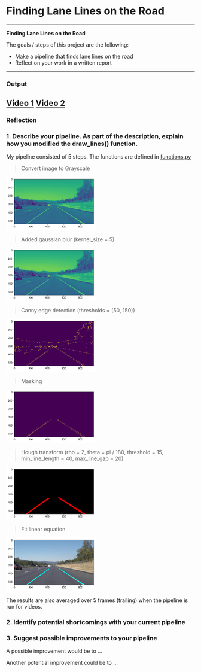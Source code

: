 # **Finding Lane Lines on the Road**

---

**Finding Lane Lines on the Road**

The goals / steps of this project are the following:
* Make a pipeline that finds lane lines on the road
* Reflect on your work in a written report

---
### Output

[Video 1](https://youtu.be/mnNc1lqebHI)
[Video 2](https://youtu.be/3iS_FffYM_k)
---
### Reflection

### 1. Describe your pipeline. As part of the description, explain how you modified the draw_lines() function.

My pipeline consisted of 5 steps. The functions are defined in [functions.py](functions.py)

> Convert image to Grayscale
<img src="img/step1.png" width="240" alt="Grayscale" />

> Added gaussian blur (kernel_size = 5)
<img src="img/step2.png" width="240" alt="Grayscale" />

> Canny edge detection (thresholds = (50, 150))
<img src="img/step3.png" width="240" alt="Grayscale" />

> Masking
<img src="img/step4.png" width="240" alt="Grayscale" />

> Hough transform
(rho = 2, theta = pi / 180, threshold = 15,
min_line_length = 40, max_line_gap = 20)
<img src="img/step5.png" width="240" alt="Grayscale" />

> Fit linear equation
<img src="img/step6.png" width="240" alt="Grayscale" />

The results are also averaged over 5 frames (trailing) when the pipeline is run for videos.

### 2. Identify potential shortcomings with your current pipeline



### 3. Suggest possible improvements to your pipeline

A possible improvement would be to ...

Another potential improvement could be to ...
